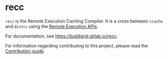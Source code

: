 # recc

`recc` is the Remote Execution Caching Compiler. It is a cross between `ccache`
and `distcc` using the [Remote Execution APIs](https://github.com/bazelbuild/remote-apis).

For documentation, see https://buildgrid.gitlab.io/recc.

For information regarding contributing to this project, please read the
[Contribution guide](CONTRIBUTING.md).

